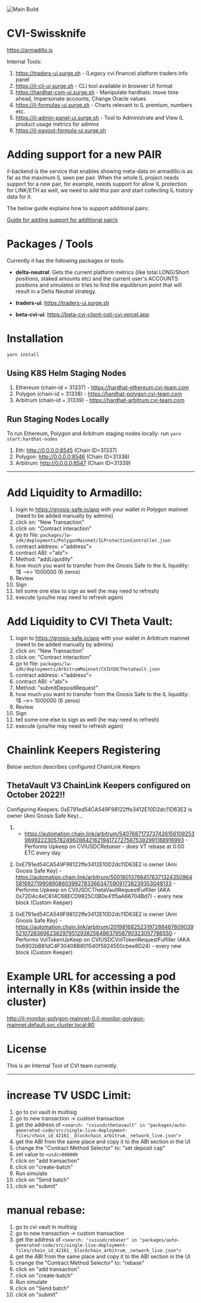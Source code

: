 ![Main Build](https://codebuild.eu-west-1.amazonaws.com/badges?uuid=eyJlbmNyeXB0ZWREYXRhIjoieVJOMm44ZEZNSVY1VjI5SXBsY056MmNDN1JZak5ldC9QK09ENWFvZnFtM2hlU1dpTUVVaHA2WXZJbmw4ZXluRi9DSDVLcDNldDVtSG1oT25NZWpKSU9ZPSIsIml2UGFyYW1ldGVyU3BlYyI6Im9yRTJaUVozZ1pDWFVmYUwiLCJtYXRlcmlhbFNldFNlcmlhbCI6MX0%3D&branch=main)

# CVI-Swissknife

https://armadillo.is

Internal Tools:

1. https://traders-ui.surge.sh - (Legacy cvi.finance) platform traders info panel
2. https://il-cli-ui.surge.sh - CLI tool available in browser UI format
3. https://hardhat-csm-ui.surge.sh - Manipulate hardhats: move time ahead, Impersonate accounts, Change Oracle values
4. https://il-formulas-ui.surge.sh - Charts relevant to IL premium, numbers etc.
5. https://il-admin-panel-ui.surge.sh - Tool to Administrate and View IL product usage metrics for admins
6. https://il-payout-formula-ui.surge.sh

# Adding support for a new PAIR

il-backend is the service that enables showing meta-data on armadillo.is as far as the maximum IL seen
per pair. When the whole IL project needs support for a new pair, for example, needs support for allow IL
protection for LINK/ETH as well, we need to add this pair and start collecting IL history data for it.

The below guide explains how to support additional pairs:

[Guide for adding support for additional pair/s](ADDING-SUPPORT-FOR-NEW-PAIR.md)

# Packages / Tools

Currently it has the following packages or tools:

- **delta-neutral**: Gets the current platform metrics (like total LONG/Short positions, staked amounts etc) and the current user's ACCOUNTS positions and simulates or tries to find the equilibrium point that will result in a Delta Neutral strategy.

- **traders-ui**: https://traders-ui.surge.sh
- **beta-cvi-ui**: https://beta-cvi-client-coti-cvi.vercel.app

# Installation

```bash
yarn install
```

## Using K8S Helm Staging Nodes

1. Ethereum (chain-id = 31337) - https://hardhat-ethereum.cvi-team.com
2. Polygon (chain-id = 31338) - https://hardhat-polygon.cvi-team.com
3. Arbitrum (chain-id = 31339) - https://hardhat-arbitrum.cvi-team.com

## Run Staging Nodes Locally

To run Ethereum, Polygon and Arbitrum staging nodes locally: run `yarn start:hardhat-nodes`

1. Eth: http://0.0.0.0:8545 (Chain ID=31337)
2. Polygon: http://0.0.0.0:8546 (Chain ID=31338)
3. Arbitrum: http://0.0.0.0:8547 (Chain ID=31339)

---

# Add Liquidity to Armadillo:

1. login to https://gnosis-safe.io/app with your wallet in Polygon mainnet (need to be added manually by admins)
2. click on: "New Transaction"
3. click on: "Contract interaction"
4. go to file: `packages/lw-sdk/deployments/PolygonMainnet/ILProtectionController.json`
5. contract address: <"address">
6. contract ABI: <"abi">
7. Method: "addLiquidity"
8. how much you want to transfer from the Gnosis Safe to the IL liquidity: 1$ -->> 1000000 (6 zeros)
9. Review
10. Sign
11. tell some one else to sign as well (he may need to refresh)
12. execute (you/he may need to refresh again)

# Add Liquidity to CVI Theta Vault:

1. login to https://gnosis-safe.io/app with your wallet in Arbitrum mainnet (need to be added manually by admins)
2. click on: "New Transaction"
3. click on: "Contract interaction"
4. go to file: `packages/lw-sdk/deployments/ArbitrumMainnet/CVIUSDCThetaVault.json`
5. contract address: <"address">
6. contract ABI: <"abi">
7. Method: "submitDepositRequest"
8. how much you want to transfer from the Gnosis Safe to the IL liquidity: 1$ -->> 1000000 (6 zeros)
9. Review
10. Sign
11. tell some one else to sign as well (he may need to refresh)
12. execute (you/he may need to refresh again)

# Chainlink Keepers Registering

Below section describes configured ChainLink Keeprs

## ThetaVault V3 ChainLink Keepers configured on October 2022!!

Configuring Keepers: 0xE791ed54CA549F98122ffe3412E10D2dc11D63E2 is owner (Ami Gnosis Safe Key)...

1.  - https://automation.chain.link/arbitrum/54076871737374261561092539699222305782496286421621941727275875392991188916993 - Performs Upkeep on CVIUSDCRebaser - does VT rebase at 0:00 ETC every day

2.  0xE791ed54CA549F98122ffe3412E10D2dc11D63E2 is owner (Ami Gnosis Safe Key) - https://automation.chain.link/arbitrum/50018013766417637132435096458169271990890860399278336634759091738239353048133 - Performs Upkeep on CVIUSDCThetaVaultRequestFulfiller (AKA 0x72D4c4eC814C68ECD9825C0B0e41f5aA66704Bd7) - every new block (Custom Keeper)

3.  0xE791ed54CA549F98122ffe3412E10D2dc11D63E2 is owner (Ami Gnosis Safe Key) - https://automation.chain.link/arbitrum/20198168252319728848760903952107283696236297951293825648637958790323057786550 - Performs VolTokenUpKeep on CVIUSDCVolTokenRequestFulfiller (AKA 0x6902bB81dC4F30408B801540f5924550cbee8D24) - every new block (Custom Keeper)

# Example URL for accessing a pod internally in K8s (within inside the cluster)

http://il-monitor-polygon-mainnet-0.il-monitor-polygon-mainnet.default.svc.cluster.local:80

# License

This is an Internal Tool of CVI team currently.

---

# increase TV USDC Limit:

1. go to cvi vault in multisig
2. go to new transaction -> custom transaction
3. get the address of `<search: "cviusdcthetavault" in "packages/auto-generated-code/src/single-live-deployment-files/chain_id_42161__blockchain_arbitrum__network_live.json">`
4. get the ABI from the same place and copy it to the ABI section in the UI
5. change the "Contract Method Selector" to: "set deposit cap"
6. set value to `<usdc>000000`
7. click on "add transaction"
8. click on "create-batch"
9. Run simulate
10. click on "Send batch"
11. click on "submit"

# manual rebase:

1. go to cvi vault in multisig
2. go to new transaction -> custom transaction
3. get the address of `<search: "cviusdcrebaser" in "packages/auto-generated-code/src/single-live-deployment-files/chain_id_42161__blockchain_arbitrum__network_live.json">`
4. get the ABI from the same place and copy it to the ABI section in the UI
5. change the "Contract Method Selector" to: "rebase"
6. click on "add transaction"
7. click on "create-batch"
8. Run simulate
9. click on "Send batch"
10. click on "submit"

